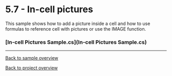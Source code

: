 ﻿# 5.7 - In-cell pictures
This sample shows how to add a picture inside a cell and how to use formulas to reference cell with pictures or use the IMAGE function.

### [In-cell Pictures Sample.cs](In-cell Pictures Sample.cs)

---
[Back to sample overview](..%2FReadme.md)

[Back to project overview](..%2F..%2FReadme.md)
